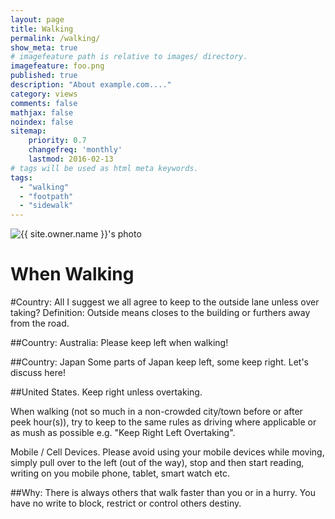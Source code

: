 ```yaml
---
layout: page
title: Walking
permalink: /walking/
show_meta: true
# imagefeature path is relative to images/ directory.
imagefeature: foo.png
published: true
description: "About example.com...."
category: views
comments: false
mathjax: false
noindex: false
sitemap:
    priority: 0.7
    changefreq: 'monthly'
    lastmod: 2016-02-13
# tags will be used as html meta keywords.    
tags:
  - "walking"
  - "footpath"
  - "sidewalk"
---
```


<div class="post-author text-center">                       
            <img src="{{ site.urlimg }}{{ site.owner.avatar }}" alt="{{ site.owner.name }}'s photo" itemprop="image" class="post-avatar img-circle img-responsive"/> 
<span class="social-icons" style="padding-top: 10px; padding-bottom: 1px;">
<a href="{{ site.url }}/cv" title="Curriculum Vitae" class="social-icons"><i class="iconm iconm-profile" style="vertical-align: top;"></i></a>
<a href="{{ site.url }}/about/publications/" class="social-icons" title="Publications"><i class="iconm iconm-file-pdf"></i></a>
<a href="{{ site.owner.linkedin }}" class="social-icons" title="LinkedIn profile"><i class="iconm iconm-linkedin2"></i></a>
</span>
</div>

<h1>When Walking</h1>

#Country: All
I suggest we all agree to keep to the outside lane unless over taking?
Definition: Outside means closes to the building or furthers away from the road.

##Country: Australia:
Please keep left when walking!

##Country: Japan
Some parts of Japan keep left, some keep right.
Let's discuss here!

##United States.
Keep right unless overtaking.


When walking (not so much in a non-crowded city/town before or after peek hour(s)), try to keep to the same rules as driving where applicable or as mush as possible e.g. "Keep Right Left Overtaking".

Mobile / Cell Devices.
Please avoid using your mobile devices while moving, simply pull over to the left (out of the way), stop and then start reading, writing on you mobile phone, tablet, smart watch etc.

##Why:
There is always others that walk faster than you or in a hurry.
You have no write to block, restrict or control others destiny.





